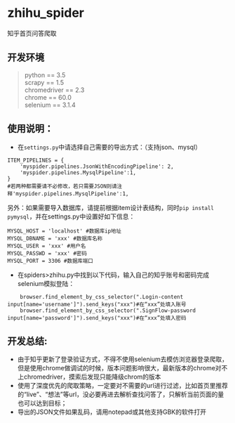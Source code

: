 # zhihu_spider
知乎首页问答爬取

## 开发环境
>python == 3.5\
>scrapy == 1.5\
>chromedriver == 2.3\
>chrome == 60.0\
>selenium == 3.1.4

## 使用说明：
- 在```settings.py```中请选择自己需要的导出方式：（支持json、mysql）
```
ITEM_PIPELINES = {
    'myspider.pipelines.JsonWithEncodingPipeline': 2,
    'myspider.pipelines.MysqlPipeline':1,
}
#若两种都需要请不必修改，若只需要JSON则请注释'myspider.pipelines.MysqlPipeline':1,
```
另外：如果需要导入数据库，请提前根据item设计表结构，同时```pip install pymysql```，并在settings.py中设置好如下信息：
```
MYSQL_HOST = 'localhost' #数据库ip地址
MYSQL_DBNAME = 'xxx' #数据库名称
MYSQL_USER = 'xxx' #用户名
MYSQL_PASSWD = 'xxx' #密码
MYSQL_PORT = 3306 #数据库端口
```
- 在spiders>zhihu.py中找到以下代码，输入自己的知乎账号和密码完成selenium模拟登陆：
```
    browser.find_element_by_css_selector(".Login-content input[name='username']").send_keys("xxx")#在“xxx”处填入账号
    browser.find_element_by_css_selector(".SignFlow-password input[name='password']").send_keys("xxx")#在“xxx”处填入密码
```
## 开发总结:
- 由于知乎更新了登录验证方式，不得不使用selenium去模仿浏览器登录爬取，但是使用chrome做调试的时候，版本问题影响很大，最新版本的chrome对不上chromedriver，摸索后发现只能降级chrom的版本
- 使用了深度优先的爬取策略，一定要对不需要的url进行过滤，比如首页里推荐的“live”、“想法”等url，没必要再进去解析查找问答了，只解析当前页面的量也可以达到目标；
- 导出的JSON文件如果乱码，请用notepad或其他支持GBK的软件打开
